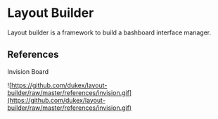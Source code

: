 # Layout Builder

Layout builder is a framework to build a bashboard interface manager.


## References

Invision Board

![https://github.com/dukex/layout-builder/raw/master/references/invision.gif](https://github.com/dukex/layout-builder/raw/master/references/invision.gif)
